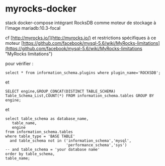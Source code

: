 # myrocks-docker
stack docker-compose intégrant RocksDB comme moteur de stockage à l'image mariadb:10.3-focal

cf [http://myrocks.io/](http://myrocks.io/) et restrictions spécifiques à ce moteur [https://github.com/facebook/mysql-5.6/wiki/MyRocks-limitations](https://github.com/facebook/mysql-5.6/wiki/MyRocks-limitations "MyRocks limitations")

pour vérifier :

    select * from information_schema.plugins where plugin_name='ROCKSDB';

et

    SELECT engine,GROUP_CONCAT(DISTINCT TABLE_SCHEMA) Table_Schema_List,COUNT(*) FROM information_schema.tables GROUP BY engine;


et

    select table_schema as database_name,
       table_name,
       engine
    from information_schema.tables
    where table_type = 'BASE TABLE'
      and table_schema not in ('information_schema','mysql',
                               'performance_schema','sys')
    -- and table_schema = 'your database name'
    order by table_schema,
    table_name;
